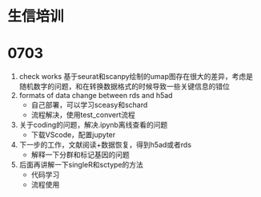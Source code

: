 # 生信培训

# 0703
1. check works 
   基于seurat和scanpy绘制的umap图存在很大的差异，考虑是随机数字的问题，和在转换数据格式的时候导致一些关键信息的错位
2. formats of data change between rds and h5ad 
   - 自己部署，可以学习sceasy和schard
   - 流程解决，使用test_convert流程
3. 关于coding的问题，解决.ipynb离线查看的问题
   - 下载VScode，配置jupyter
4. 下一步的工作，文献阅读+数据恢复，得到h5ad或者rds
   - 解释一下分群和标记基因的问题
5. 后面再讲解一下singleR和sctype的方法
   - 代码学习
   - 流程使用